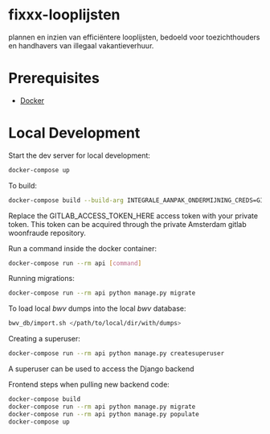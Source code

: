 # fixxx-looplijsten
plannen en inzien van efficiëntere looplijsten, bedoeld voor toezichthouders en handhavers van illegaal vakantieverhuur.

# Prerequisites

- [Docker](https://docs.docker.com/docker-for-mac/install/)

# Local Development

Start the dev server for local development:
```bash
docker-compose up
```

To build:
```bash
docker-compose build --build-arg INTEGRALE_AANPAK_ONDERMIJNING_CREDS=GITLAB_ACCESS_TOKEN_HERE
```
Replace the GITLAB_ACCESS_TOKEN_HERE access token with your private token.
This token can be acquired through the private Amsterdam gitlab woonfraude repository.

Run a command inside the docker container:

```bash
docker-compose run --rm api [command]
```

Running migrations:
```bash
docker-compose run --rm api python manage.py migrate
```

To load local *bwv* dumps into the local *bwv* database:
```bash
bwv_db/import.sh </path/to/local/dir/with/dumps>
```

Creating a superuser:
```bash
docker-compose run --rm api python manage.py createsuperuser
```
A superuser can be used to access the Django backend


Frontend steps when pulling new backend code:
```bash
docker-compose build
docker-compose run --rm api python manage.py migrate
docker-compose run --rm api python manage.py populate
docker-compose up
